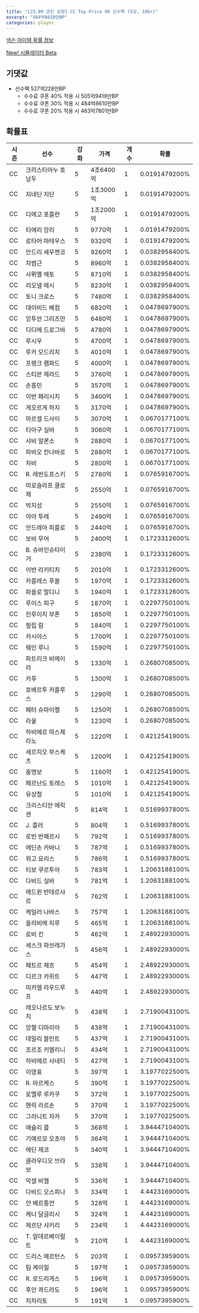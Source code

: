 ```yaml
---
title: "[23.09 코인 상점] CC Top Price 90 선수팩 (5강, 106+)"
excerpt: "484억8610만BP"
categories: player
---
```

[넥슨 아이템 확률 정보](http://iteminfo.nexon.com/probability/fco?sn=7378)

[New! 시뮬레이터 Beta](/simulator/7378)
## 기댓값
- 선수팩 527억228만BP
  - 수수료 쿠폰 40% 적용 시 505억9419만BP
  - 수수료 쿠폰 30% 적용 시 484억8610만BP
  - 수수료 쿠폰 20% 적용 시 463억7801만BP


## 확률표

|시즌|선수|강화|가격|개수|확률|
|---|---|---|---|---|---|
|CC|크리스티아누 호날두|5|4조6400억|1|0.0191479200%|
|CC|지네딘 지단|5|1조3000억|1|0.0191479200%|
|CC|디에고 포를란|5|1조2000억|1|0.0191479200%|
|CC|티에리 앙리|5|9770억|1|0.0191479200%|
|CC|로타어 마테우스|5|9320억|1|0.0191479200%|
|CC|안드리 셰우첸코|5|9260억|1|0.0382958400%|
|CC|차범근|5|8960억|1|0.0382958400%|
|CC|사뮈엘 에토|5|8710억|1|0.0382958400%|
|CC|리오넬 메시|5|8230억|1|0.0382958400%|
|CC|토니 크로스|5|7480억|1|0.0382958400%|
|CC|데이비드 베컴|5|6820억|1|0.0478697900%|
|CC|앙투안 그리즈만|5|6480억|1|0.0478697900%|
|CC|디디에 드로그바|5|4780억|1|0.0478697900%|
|CC|루시우|5|4700억|1|0.0478697900%|
|CC|루카 모드리치|5|4010억|1|0.0478697900%|
|CC|프랭크 램파드|5|4000억|1|0.0478697900%|
|CC|스티븐 제라드|5|3760억|1|0.0478697900%|
|CC|손흥민|5|3570억|1|0.0478697900%|
|CC|이반 페리시치|5|3400억|1|0.0478697900%|
|CC|게오르게 하지|5|3170억|1|0.0478697900%|
|CC|마르셀 드사이|5|3070억|1|0.0670177100%|
|CC|티아구 실바|5|3060억|1|0.0670177100%|
|CC|샤비 알론소|5|2880억|1|0.0670177100%|
|CC|파비오 칸나바로|5|2880억|1|0.0670177100%|
|CC|차비|5|2800억|1|0.0670177100%|
|CC|R. 레반도프스키|5|2780억|1|0.0765916700%|
|CC|미로슬라프 클로제|5|2550억|1|0.0765916700%|
|CC|박지성|5|2550억|1|0.0765916700%|
|CC|야야 투레|5|2490억|1|0.0765916700%|
|CC|안드레아 피를로|5|2440억|1|0.0765916700%|
|CC|보비 무어|5|2400억|1|0.1723312600%|
|CC|B. 슈바인슈타이거|5|2380억|1|0.1723312600%|
|CC|이반 라키티치|5|2010억|1|0.1723312600%|
|CC|카를레스 푸욜|5|1970억|1|0.1723312600%|
|CC|파올로 말디니|5|1940억|1|0.1723312600%|
|CC|루이스 피구|5|1870억|1|0.2297750100%|
|CC|잔루이지 부폰|5|1850억|1|0.2297750100%|
|CC|필립 람|5|1840억|1|0.2297750100%|
|CC|카시야스|5|1700억|1|0.2297750100%|
|CC|웨인 루니|5|1590억|1|0.2297750100%|
|CC|파트리크 비에이라|5|1330억|1|0.2680708500%|
|CC|카푸|5|1300억|1|0.2680708500%|
|CC|호베르투 카를루스|5|1290억|1|0.2680708500%|
|CC|페터 슈마이켈|5|1250억|1|0.2680708500%|
|CC|라울|5|1230억|1|0.2680708500%|
|CC|하비에르 마스체라노|5|1220억|1|0.4212541900%|
|CC|세르지오 부스케츠|5|1200억|1|0.4212541900%|
|CC|홍명보|5|1160억|1|0.4212541900%|
|CC|페르난도 토레스|5|1010억|1|0.4212541900%|
|CC|유상철|5|1010억|1|0.4212541900%|
|CC|크리스티안 에릭센|5|814억|1|0.5169937800%|
|CC|J. 콜러|5|804억|1|0.5169937800%|
|CC|로빈 반페르시|5|792억|1|0.5169937800%|
|CC|에딘손 카바니|5|787억|1|0.5169937800%|
|CC|위고 요리스|5|786억|1|0.5169937800%|
|CC|티보 쿠르투아|5|783억|1|1.2063188100%|
|CC|다비드 실바|5|781억|1|1.2063188100%|
|CC|에드윈 반데르사르|5|762억|1|1.2063188100%|
|CC|케일러 나바스|5|757억|1|1.2063188100%|
|CC|올리비에 지루|5|465억|1|1.2063188100%|
|CC|로비 킨|5|462억|1|2.4892293000%|
|CC|세스크 파브레가스|5|456억|1|2.4892293000%|
|CC|페트르 체흐|5|454억|1|2.4892293000%|
|CC|디르크 카위트|5|447억|1|2.4892293000%|
|CC|미카엘 라우드루프|5|440억|1|2.4892293000%|
|CC|레오나르도 보누치|5|438억|1|2.7190043100%|
|CC|앙헬 디마리아|5|438억|1|2.7190043100%|
|CC|데일리 블린트|5|437억|1|2.7190043100%|
|CC|조르조 키엘리니|5|434억|1|2.7190043100%|
|CC|하비에르 사네티|5|427억|1|2.7190043100%|
|CC|이영표|5|397억|1|3.1977022500%|
|CC|R. 마르케스|5|390억|1|3.1977022500%|
|CC|로멜루 루카쿠|5|372억|1|3.1977022500%|
|CC|헨릭 라르손|5|370억|1|3.1977022500%|
|CC|그라니트 자카|5|370억|1|3.1977022500%|
|CC|애슐리 콜|5|368억|1|3.9444710400%|
|CC|기예르모 오초아|5|364억|1|3.9444710400%|
|CC|에딘 제코|5|340억|1|3.9444710400%|
|CC|클라우디오 브라보|5|338억|1|3.9444710400%|
|CC|악셀 비첼|5|336억|1|3.9444710400%|
|CC|다비드 오스피나|5|334억|1|4.4423169000%|
|CC|얀 베르통언|5|328억|1|4.4423169000%|
|CC|케니 달글리시|5|324억|1|4.4423169000%|
|CC|제르단 샤키리|5|234억|1|4.4423169000%|
|CC|T. 알데르베이럴트|5|210억|1|4.4423169000%|
|CC|드리스 메르턴스|5|203억|1|0.0957395900%|
|CC|팀 케이힐|5|197억|1|0.0957395900%|
|CC|R. 로드리게스|5|196억|1|0.0957395900%|
|CC|후안 콰드라도|5|196억|1|0.0957395900%|
|CC|치차리토|5|191억|1|0.0957395900%|
